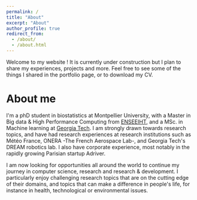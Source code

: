```yaml
---
permalink: /
title: "About"
excerpt: "About"
author_profile: true
redirect_from: 
  - /about/
  - /about.html
---
```



Welcome to my website ! It is currently under construction but I plan to share my experiences, projects and more. Feel free to see some of the things I shared in the portfolio page, or to download my CV.


About me
======
I'm a phD student in biostatistics at Montpellier University, with a Master in Big data & High Performance Computing from [ENSEEIHT](https://www.enseeiht.fr/en/), and a MSc. in Machine learning at [Georgia Tech](https://www.gatech.edu/). I am strongly drawn towards research topics, and have had research experiences at research institutions such as Météo France, ONERA -The French Aerospace Lab-, and Georgia Tech's DREAM robotics lab. I also have corporate experience, most notably in the rapidly growing Parisian startup Adriver.

I am now looking for opportunities all around the world to continue my journey in computer science, research and research & development. I particularly enjoy challenging  research topics that are on the cutting edge of their domains, and topics that can make a difference in people's life, for instance in health, technological or environmental issues.

